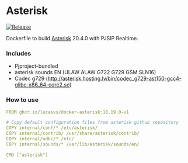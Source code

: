 # Asterisk

[![Release](https://github.com/lucasvs/docker-asterisk/actions/workflows/release.yml/badge.svg)](https://github.com/lucasvs/docker-asterisk/actions/workflows/release.yml)

Dockerfile to build [Asterisk](https://github.com/asterisk/asterisk) 20.4.0 with PJSIP Realtime.

### Includes
 - Pjproject-bundled
 - asterisk sounds EN (ULAW ALAW G722 G729 GSM SLN16)
 - Codec g729 (http://asterisk.hosting.lv/bin/codec_g729-ast150-gcc4-glibc-x86_64-core2.so)


### How to use
```yml
FROM ghcr.io/lucasvs/docker-asterisk:18.19.0-v1

# Copy default configuration files from asterisk github repository
COPY internal/conf/* /etc/asterisk/
COPY internal/contrib/ /usr/share/asterisk/contrib/
COPY internal/odbc/* /etc/
COPY internal/sounds/* /var/lib/asterisk/sounds/en/

CMD ["asterisk"]
```
